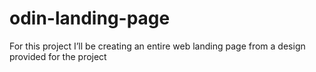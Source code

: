 # odin-landing-page

For this project I’ll be creating an entire web landing page from a design provided for the project
